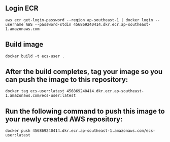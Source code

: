 ## Login ECR
  `aws ecr get-login-password --region ap-southeast-1 | docker login --username AWS --password-stdin 456869240414.dkr.ecr.ap-southeast-1.amazonaws.com`

## Build image
  `docker build -t ecs-user .`

## After the build completes, tag your image so you can push the image to this repository:
  `docker tag ecs-user:latest 456869240414.dkr.ecr.ap-southeast-1.amazonaws.com/ecs-user:latest`

## Run the following command to push this image to your newly created AWS repository:
  `docker push 456869240414.dkr.ecr.ap-southeast-1.amazonaws.com/ecs-user:latest`
